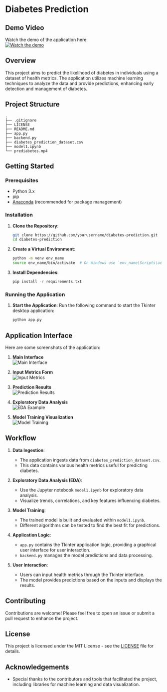 # Diabetes Prediction

## Demo Video

Watch the demo of the application here:  
[![Watch the demo](https://img.youtube.com/vi/WRmHlcUr0DE/0.jpg)](https://youtu.be/WRmHlcUr0DE)

## Overview

This project aims to predict the likelihood of diabetes in individuals using a dataset of health metrics. The application utilizes machine learning techniques to analyze the data and provide predictions, enhancing early detection and management of diabetes.

## Project Structure

```
.
├── .gitignore
├── LICENSE
├── README.md
├── app.py
├── backend.py
├── diabetes_prediction_dataset.csv
├── model1.ipynb
└── prediabetes.mp4
```

## Getting Started

### Prerequisites

- Python 3.x
- pip
- [Anaconda](https://www.anaconda.com/products/distribution) (recommended for package management)

### Installation

1. **Clone the Repository**:
   ```bash
   git clone https://github.com/yourusername/diabetes-prediction.git
   cd diabetes-prediction
   ```

2. **Create a Virtual Environment**:
   ```bash
   python -m venv env_name
   source env_name/bin/activate  # On Windows use `env_name\Scripts\activate`
   ```

3. **Install Dependencies**:
   ```bash
   pip install -r requirements.txt
   ```

### Running the Application

1. **Start the Application**:
   Run the following command to start the Tkinter desktop application:
   ```bash
   python app.py
   ```

## Application Interface

Here are some screenshots of the application:

1. **Main Interface**  
   ![Main Interface](path/to/main_interface.png) <!-- Replace with actual path -->

2. **Input Metrics Form**  
   ![Input Metrics](path/to/input_metrics.png) <!-- Replace with actual path -->

3. **Prediction Results**  
   ![Prediction Results](path/to/prediction_results.png) <!-- Replace with actual path -->

4. **Exploratory Data Analysis**  
   ![EDA Example](path/to/eda_example.png) <!-- Replace with actual path -->

5. **Model Training Visualization**  
   ![Model Training](path/to/model_training.png) <!-- Replace with actual path -->

## Workflow

1. **Data Ingestion**:
   - The application ingests data from `diabetes_prediction_dataset.csv`.
   - This data contains various health metrics useful for predicting diabetes.

2. **Exploratory Data Analysis (EDA)**:
   - Use the Jupyter notebook `model1.ipynb` for exploratory data analysis.
   - Visualize trends, correlations, and key features influencing diabetes.

3. **Model Training**:
   - The trained model is built and evaluated within `model1.ipynb`.
   - Different algorithms can be tested to find the best fit for predictions.

4. **Application Logic**:
   - `app.py` contains the Tkinter application logic, providing a graphical user interface for user interaction.
   - `backend.py` manages the model predictions and data processing.

5. **User Interaction**:
   - Users can input health metrics through the Tkinter interface.
   - The model provides predictions based on the inputs and displays the results.

## Contributing

Contributions are welcome! Please feel free to open an issue or submit a pull request to enhance the project.

## License

This project is licensed under the MIT License - see the [LICENSE](LICENSE) file for details.

## Acknowledgements

- Special thanks to the contributors and tools that facilitated the project, including libraries for machine learning and data visualization.
